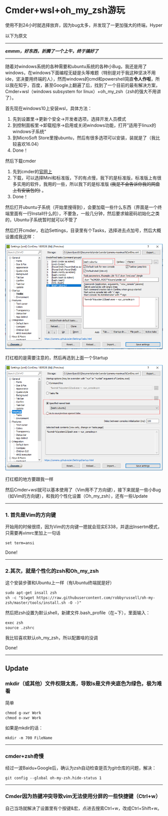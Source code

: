 # Cmder+wsl+oh_my_zsh游玩

使用不到24小时就选择放弃，因为bug太多，并发现了一更加强大的终端，Hyper

以下为原文

---

***emmm，好东西，折腾了一个上午，终于搞好了***

---

随着对windows系统的各种需要和ubuntu系统的各种小Bug，我还是用了windows，在windows下面编程无疑是头等难题（特别是对于我这种坚决不用ide，坚决要用终端的人），然而windows的cmd和powershell简直**令人作呕**，所以我在知乎，百度，甚至Google上翻遍了后，找到了一个目前的最有解决方案，Cmder+wsl（windows subsystem for linux）+oh_my_zsh（zsh的强大不用讲了）。

首先现在windows10上安装wsl，具体方法：

1. 先到设置里->更新个安全->开发者选项，选择开发人员模式
2. 到控制面板里->卸载程序->启用或关闭windows功能，打开”适用于linux的windows子系统“
3. 到MicroSoft Store里搜ubuntu，然后有很多选项可以安装，装就是了（我比较喜欢16.04）
4. Done！

然后下载cmder

1. 先到cmder的[官网上](http://cmder.net)
2. 下载，可以选择Mini和标准版，下的有点慢，我下的是标准版，标准版上有很多实用的软件，我用的一些，所以我下的是标准版  ~~(我是不会告诉你我的网盘上有安装包的)~~  。
3. Done！

然后打开ubuntu子系统（开始里搜得到），会要加载一些什么东西（界面是一个终端里面有一行Install什么的），不要急，一般几分钟，然后要求输密码初始化之类的，Ubuntu子系统暂时就可以不管了

然后打开cmder，右边Settings，目录里有个Tasks，选择进去点加号，然后大概设置成我这样：

![Cmder1](_v_images/cmder1_1536979447_19382.png)

打红框的是需要注意的，然后再选到上面一个Startup

![Cmder2](_v_images/cmder2_1536979540_131.png)

打红框的地方要跟我一样

然后Cmder+wsl就可以基本使用了（Vim用不了方向键），接下来就是一些小Bug（如Vim的方向键），和我的个性化设置（Oh_my_zsh），还有一些Update

---

### 1. 首先是Vim的方向键

开始用的时候很烦，因为Vim的方向键一摁就会现实E338，并退出Insertm模式，只需要再vimrc里加上一句话
```
set term=ansi
```

Done!

---

### 2.其次，就是个性化的zsh和Oh_my_zsh

这个安装步骤和Ubuntu上一样（有Ubuntu终端就是好）

```
sudo apt-get insall zsh
sh -c "$(wget https://raw.githubusercontent.com/robbyrussell/oh-my-zsh/master/tools/install.sh -O -)"
```

然后把zsh设置为默认shell，新建文件.bash_profile（在~下），里面输入：

```
exec zsh
source .zshrc
```

我比较喜欢默认oh_my_zsh，所以配置啥的没调

Done!

---

## Update

### mkdir（或其他）文件权限太高，导致ls是文件夹底色为绿色，极为难看

简单

```
chmod g-xwr Work
chmod o-xwr Work
```

如果是mkdir的话：

```
mkdir -m 700 FileName
```

---

### cmder+zsh奇慢

经过一波Baidu+Google后，确认为zsh自动检查是否为git仓库的问题，解决：

```
git config --global oh-my-zsh.hide-status 1
```

---

### Cmder因为热键冲突导致vim无法使用分屏的一些快捷键（Ctrl+w）

自己当场就解决了设置里有个按键&宏，点进去搜索Ctrl+w，改成Ctrl+Shift+w。